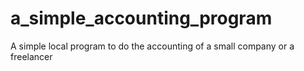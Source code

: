 # a_simple_accounting_program
A simple local program to do the accounting of a small company or a freelancer
